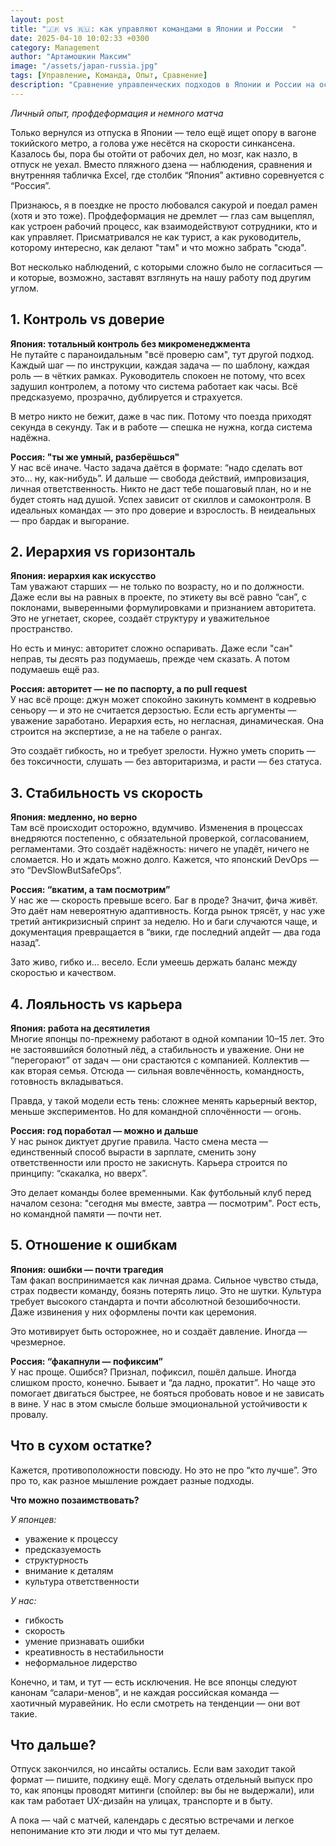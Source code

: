 ```yaml
---
layout: post
title: "​🇯🇵 vs 🇷🇺: как управляют командами в Японии и России  "
date: 2025-04-10 10:02:33 +0300
category: Management
author: "Артамошкин Максим"
image: "/assets/japan-russia.jpg"
tags: [Управление, Команда, Опыт, Сравнение]
description: "Сравнение управленческих подходов в Японии и России на основе личного опыта. Как различаются контроль, иерархия, скорость работы, отношение к ошибкам и лояльность в командах. Инсайты из корпоративной культуры двух стран глазами руководителя."
---
```


_Личный опыт, профдеформация и немного матча_

Только вернулся из отпуска в Японии — тело ещё ищет опору в вагоне токийского метро, а голова уже несётся на скорости синкансена. Казалось бы, пора бы отойти от рабочих дел, но мозг, как назло, в отпуск не уехал. Вместо пляжного дзена — наблюдения, сравнения и внутренняя табличка Excel, где столбик “Япония” активно соревнуется с “Россия”.
<!-- more -->

Признаюсь, я в поездке не просто любовался сакурой и поедал рамен (хотя и это тоже). Профдеформация не дремлет — глаз сам выцеплял, как устроен рабочий процесс, как взаимодействуют сотрудники, кто и как управляет. Присматривался не как турист, а как руководитель, которому интересно, как делают "там" и что можно забрать "сюда".

Вот несколько наблюдений, с которыми сложно было не согласиться — и которые, возможно, заставят взглянуть на нашу работу под другим углом.

## 1. Контроль vs доверие

**Япония: тотальный контроль без микроменеджмента**  
Не путайте с параноидальным "всё проверю сам", тут другой подход. Каждый шаг — по инструкции, каждая задача — по шаблону, каждая роль — в чётких рамках. Руководитель спокоен не потому, что всех задушил контролем, а потому что система работает как часы. Всё предсказуемо, прозрачно, дублируется и страхуется.

В метро никто не бежит, даже в час пик. Потому что поезда приходят секунда в секунду. Так и в работе — спешка не нужна, когда система надёжна.

**Россия: "ты же умный, разберёшься"**  
У нас всё иначе. Часто задача даётся в формате: “надо сделать вот это… ну, как-нибудь”. И дальше — свобода действий, импровизация, личная ответственность. Никто не даст тебе пошаговый план, но и не будет стоять над душой. Успех зависит от скиллов и самоконтроля. В идеальных командах — это про доверие и взрослость. В неидеальных — про бардак и выгорание.


## 2. Иерархия vs горизонталь

**Япония: иерархия как искусство**  
Там уважают старших — не только по возрасту, но и по должности. Даже если вы на равных в проекте, по этикету вы всё равно “сан”, с поклонами, выверенными формулировками и признанием авторитета. Это не угнетает, скорее, создаёт структуру и уважительное пространство.

Но есть и минус: авторитет сложно оспаривать. Даже если "сан" неправ, ты десять раз подумаешь, прежде чем сказать. А потом подумаешь ещё раз.

**Россия: авторитет — не по паспорту, а по pull request**  
У нас всё проще: джун может спокойно закинуть коммент в кодревью сеньору — и это не считается дерзостью. Если есть аргументы — уважение заработано. Иерархия есть, но негласная, динамическая. Она строится на экспертизе, а не на табеле о рангах.

Это создаёт гибкость, но и требует зрелости. Нужно уметь спорить — без токсичности, слушать — без авторитаризма, и расти — без статуса.

## 3. Стабильность vs скорость

**Япония: медленно, но верно**  
Там всё происходит осторожно, вдумчиво. Изменения в процессах внедряются постепенно, с обязательной проверкой, согласованием, регламентами. Это создаёт надёжность: ничего не упадёт, ничего не сломается. Но и ждать можно долго. Кажется, что японский DevOps — это “DevSlowButSafeOps”.

**Россия: “вкатим, а там посмотрим”**  
У нас же — скорость превыше всего. Баг в проде? Значит, фича живёт. Это даёт нам невероятную адаптивность. Когда рынок трясёт, у нас уже третий антикризисный спринт за неделю. Но и баги случаются чаще, и документация превращается в “вики, где последний апдейт — два года назад”.

Зато живо, гибко и... весело. Если умеешь держать баланс между скоростью и качеством.

## 4. Лояльность vs карьера

**Япония: работа на десятилетия**  
Многие японцы по-прежнему работают в одной компании 10–15 лет. Это не застоявшийся болотный лёд, а стабильность и уважение. Они не “перегорают” от задач — они срастаются с компанией. Коллектив — как вторая семья. Отсюда — сильная вовлечённость, командность, готовность вкладываться.

Правда, у такой модели есть тень: сложнее менять карьерный вектор, меньше экспериментов. Но для командной сплочённости — огонь.

**Россия: год поработал — можно и дальше**  
У нас рынок диктует другие правила. Часто смена места — единственный способ вырасти в зарплате, сменить зону ответственности или просто не закиснуть. Карьера строится по принципу: “скакалка, но вверх”.

Это делает команды более временными. Как футбольный клуб перед началом сезона: "сегодня мы вместе, завтра — посмотрим". Рост есть, но командной памяти — почти нет.

## 5. Отношение к ошибкам

**Япония: ошибки — почти трагедия**  
Там факап воспринимается как личная драма. Сильное чувство стыда, страх подвести команду, боязнь потерять лицо. Это не шутки. Культура требует высокого стандарта и почти абсолютной безошибочности. Даже извинения у них оформлены почти как церемония.

Это мотивирует быть осторожнее, но и создаёт давление. Иногда — чрезмерное.

**Россия: “факапнули — пофиксим”**  
У нас проще. Ошибся? Признал, пофиксил, пошёл дальше. Иногда слишком просто, конечно. Бывает и “да ладно, прокатит”. Но чаще это помогает двигаться быстрее, не бояться пробовать новое и не зависать в вине. У нас в этом смысле больше эмоциональной устойчивости к провалу.

## Что в сухом остатке?

Кажется, противоположности повсюду. Но это не про “кто лучше”. Это про то, как разное мышление рождает разные подходы.  

**Что можно позаимствовать?**

_У японцев:_  
- уважение к процессу  
- предсказуемость  
- структурность  
- внимание к деталям  
- культура ответственности  

_У нас:_  
- гибкость  
- скорость  
- умение признавать ошибки  
- креативность в нестабильности  
- неформальное лидерство  

Конечно, и там, и тут — есть исключения. Не все японцы следуют канонам “салари-менов”, и не каждая российская команда — хаотичный муравейник. Но если смотреть на тенденции — они вот такие.

## Что дальше?

Отпуск закончился, но инсайты остались. Если вам заходит такой формат — пишите, подкину ещё. Могу сделать отдельный выпуск про то, как японцы проводят митинги (спойлер: вы бы не выдержали), или как там работает UX-дизайн на улицах, транспорте и в быту.

А пока — чай с матчей, календарь с десятью встречами и легкое непонимание кто эти люди и что мы тут делаем. 
